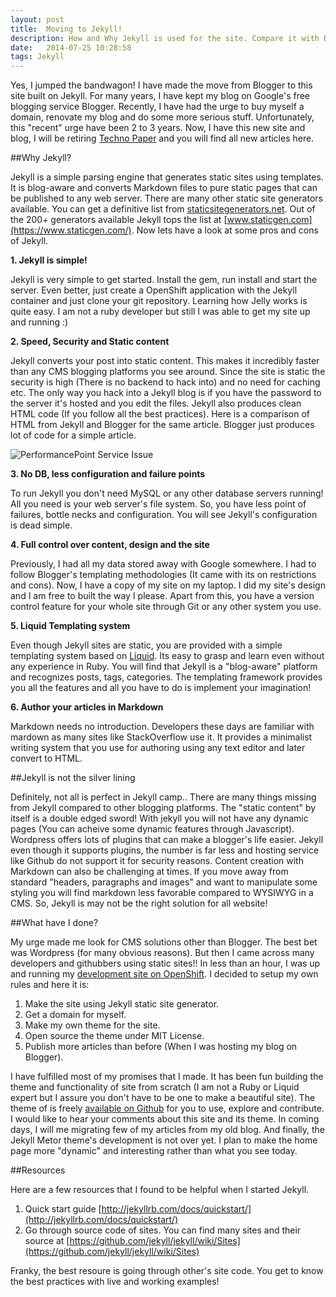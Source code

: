 ```yaml
---
layout: post
title:  Moving to Jekyll!
description: How and Why Jekyll is used for the site. Compare it with Blogger / Wordpress and its Pros and Cons
date:   2014-07-25 10:28:58
tags: Jekyll
---
```


 Yes, I jumped the bandwagon! I have made the move from Blogger to this site built on Jekyll. For many years, I have kept my blog on Google's free blogging service Blogger.
 Recently, I have had the urge to buy myself a domain, renovate my blog and do some more serious stuff. Unfortunately, this "recent" urge have been 2 to 3 years. Now, I have this new site and blog, I will be retiring [Techno Paper](http://technopaper.blogspot.com) and you will find all new articles here.

##Why Jekyll?

 Jekyll is a simple parsing engine that generates static sites using templates. It is blog-aware and converts Markdown files to pure static pages that can be published to any web server. There are many other static site generators available. You can get a definitive list from [staticsitegenerators.net](http://staticsitegenerators.net/).
 Out of the 200+ generators available Jekyll tops the list at [www.staticgen.com](https://www.staticgen.com/). Now lets have a look at some pros and cons of Jekyll.

 **1. Jekyll is simple!**

  Jekyll is very simple to get started. Install the gem, run install and start the server. Even better, just create a OpenShift application with the Jekyll container and just clone your git repository. Learning how Jelly works is quite easy. I am not a ruby developer but still I was able to get my site up and running :)

 **2. Speed, Security and Static content**

  Jekyll converts your post into static content. This makes it incredibly faster than any CMS blogging platforms you see around. Since the site is static the security is high (There is no backend to hack into) and no need for caching etc. The only way you hack into a Jekyll blog is if you have the password to the server it's hosted and you edit the files.
  Jekyll also produces clean HTML code (If you follow all the best practices). Here is a comparison of HTML from Jekyll and Blogger for the same article. Blogger just produces lot of code for a simple article.

  <img class="img-responsive image-center thumbnail" src="{{site.url}}/img/jekyll/code-compare.png" alt="PerformancePoint Service Issue" />

 **3. No DB, less configuration and failure points**

  To run Jekyll you don't need MySQL or any other database servers running! All you need is your web server's file system. So, you have less point of failures, bottle necks and configuration. You will see Jekyll's configuration is dead simple.

 **4. Full control over content, design and the site**

   Previously, I had all my data stored away with Google somewhere. I had to follow Blogger's templating methodologies (It came with its on restrictions and cons). Now, I have a copy of my site on my laptop. I did my site's design and I am free to built the way I please.
   Apart from this, you have a version control feature for your whole site through Git or any other system you use.

  **5. Liquid Templating system**

  Even though Jekyll sites are static, you are provided with a simple templating system based on [Liquid](http://liquidmarkup.org/). Its easy to grasp and learn even without any experience in Ruby.
  You will find that Jekyll is a "blog-aware" platform and recognizes posts, tags, categories. The templating framework provides you all the features and all you have to do is implement your imagination!

 **6. Author your articles in Markdown**

  Markdown needs no introduction. Developers these days are familiar with mardown as many sites like StackOverflow use it. It provides a minimalist writing system that you use for authoring using any text editor and later convert to HTML.

##Jekyll is not the silver lining

Definitely, not all is perfect in Jekyll camp.. There are many things missing from Jekyll compared to other blogging platforms. The "static content" by itself is a double edged sword! With jekyll you will not have any dynamic pages (You can acheive some dynamic features through Javascript).
Wordpress offers lots of plugins that can make a blogger's life easier. Jekyll even though it supports plugins, the number is far less and hosting service like Github do not support it for security reasons.
Content creation with Markdown can also be challenging at times. If you move away from standard "headers, paragraphs and images" and want to manipulate some styling you will find markdown less favorable compared to WYSIWYG in a CMS.
So, Jekyll is may not be the right solution for all website!

##What have I done?

My urge made me look for CMS solutions other than Blogger. The best bet was Wordpress (for many obvious reasons). But then I came across many developers and githubbers using static sites!! In less than an hour, I was up and running my [development site on OpenShift](http://blog-olakara.rhcloud.com).
I decided to setup my own rules and here it is:

1. Make the site using Jekyll static site generator.
2. Get a domain for myself.
3. Make my own theme for the site.
4. Open source the theme under MIT License.
5. Publish more articles than before (When I was hosting my blog on Blogger).

I have fulfilled most of my promises that I made. It has been fun building the theme and functionality of site from scratch (I am not a Ruby or Liquid expert but I assure you don't have to be one to make a beautiful site).
The theme of is freely [available on Github](https://github.com/olakara/JekyllMetro) for you to use, explore and contribute. I would like to hear your comments about this site and its theme. In coming days, I will me migrating few of my articles from my old blog.
And finally, the Jekyll Metor theme's development is not over yet. I plan to make the home page more "dynamic" and interesting rather than what you see today.

##Resources

Here are a few resources that I found to be helpful when I started Jekyll.

1. Quick start guide [http://jekyllrb.com/docs/quickstart/](http://jekyllrb.com/docs/quickstart/)
2. Go through source code of sites. You can find many sites and their source at [https://github.com/jekyll/jekyll/wiki/Sites](https://github.com/jekyll/jekyll/wiki/Sites)

Franky, the best resoure is going through other's site code. You get to know the best practices with live and working examples!
